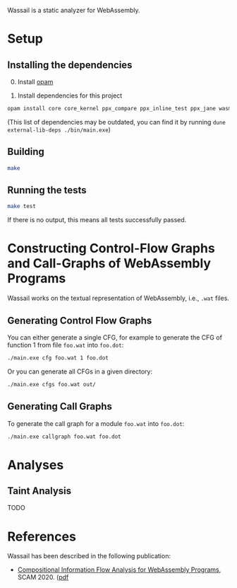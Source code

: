 Wassail is a static analyzer for WebAssembly.

# Setup
## Installing the dependencies

0. Install [opam](https://opam.ocaml.org/)

1. Install dependencies for this project

```sh
opam install core core_kernel ppx_compare ppx_inline_test ppx_jane wasm sexplib apron
```

(This list of dependencies may be outdated, you can find it by running `dune external-lib-deps ./bin/main.exe`)

## Building

```sh
make
```

## Running the tests

```sh
make test
```

If there is no output, this means all tests successfully passed.

# Constructing Control-Flow Graphs and Call-Graphs of WebAssembly Programs

Wassail works on the textual representation of WebAssembly, i.e., `.wat` files.

## Generating Control Flow Graphs
You can either generate a single CFG, for example to generate the CFG of function 1 from file `foo.wat` into `foo.dot`:

```sh
./main.exe cfg foo.wat 1 foo.dot
```

Or you can generate all CFGs in a given directory:

```sh
./main.exe cfgs foo.wat out/
```

## Generating Call Graphs
To generate the call graph for a module `foo.wat` into `foo.dot`:

```sh
./main.exe callgraph foo.wat foo.dot
```

# Analyses

## Taint Analysis

TODO


# References

Wassail has been described in the following publication:
  - [Compositional Information Flow Analysis for WebAssembly Programs](http://soft.vub.ac.be/~qstieven/scam2020wasm/), SCAM 2020. ([pdf](http://soft.vub.ac.be/Publications/2020/vub-tr-soft-20-11.pdf])
